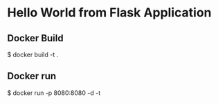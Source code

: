 # Hello World from Flask Application

## Docker Build
$ docker build -t <docker-image-name> .

## Docker run

$ docker run -p 8080:8080 -d -t <docker-image-name>
